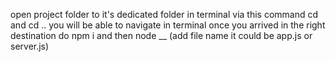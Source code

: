 open project folder to it's dedicated folder in terminal via this command cd  and cd .. you will be able to navigate in terminal 
once you arrived in the right destination do npm i 
and then node __ (add file name it could be app.js or server.js)
